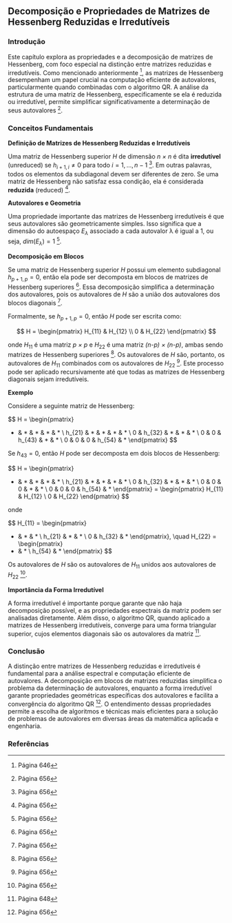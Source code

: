 ## Decomposição e Propriedades de Matrizes de Hessenberg Reduzidas e Irredutíveis

### Introdução
Este capítulo explora as propriedades e a decomposição de matrizes de Hessenberg, com foco especial na distinção entre matrizes reduzidas e irredutíveis. Como mencionado anteriormente [^646], as matrizes de Hessenberg desempenham um papel crucial na computação eficiente de autovalores, particularmente quando combinadas com o algoritmo QR. A análise da estrutura de uma matriz de Hessenberg, especificamente se ela é reduzida ou irredutível, permite simplificar significativamente a determinação de seus autovalores [^656].

### Conceitos Fundamentais

**Definição de Matrizes de Hessenberg Reduzidas e Irredutíveis**

Uma matriz de Hessenberg superior *H* de dimensão *n × n* é dita **irredutível** (unreduced) se $h_{i+1,i} ≠ 0$ para todo $i = 1, ..., n - 1$ [^656]. Em outras palavras, todos os elementos da subdiagonal devem ser diferentes de zero. Se uma matriz de Hessenberg não satisfaz essa condição, ela é considerada **reduzida** (reduced) [^656].

**Autovalores e Geometria**

Uma propriedade importante das matrizes de Hessenberg irredutíveis é que seus autovalores são geometricamente simples. Isso significa que a dimensão do autoespaço $E_λ$ associado a cada autovalor λ é igual a 1, ou seja, $dim(E_λ) = 1$ [^656].

**Decomposição em Blocos**

Se uma matriz de Hessenberg superior *H* possui um elemento subdiagonal $h_{p+1,p} = 0$, então ela pode ser decomposta em blocos de matrizes de Hessenberg superiores [^656]. Essa decomposição simplifica a determinação dos autovalores, pois os autovalores de *H* são a união dos autovalores dos blocos diagonais [^656].

Formalmente, se $h_{p+1,p} = 0$, então *H* pode ser escrita como:

$$
H = \begin{pmatrix}
H_{11} & H_{12} \\
0 & H_{22}
\end{pmatrix}
$$

onde $H_{11}$ é uma matriz *p × p* e $H_{22}$ é uma matriz *(n-p) × (n-p)*, ambas sendo matrizes de Hessenberg superiores [^656]. Os autovalores de *H* são, portanto, os autovalores de $H_{11}$ combinados com os autovalores de $H_{22}$ [^656]. Este processo pode ser aplicado recursivamente até que todas as matrizes de Hessenberg diagonais sejam irredutíveis.

**Exemplo**

Considere a seguinte matriz de Hessenberg:

$$
H = \begin{pmatrix}
* & * & * & * & * \\
h_{21} & * & * & * & * \\
0 & h_{32} & * & * & * \\
0 & 0 & h_{43} & * & * \\
0 & 0 & 0 & h_{54} & *
\end{pmatrix}
$$

Se $h_{43} = 0$, então *H* pode ser decomposta em dois blocos de Hessenberg:

$$
H = \begin{pmatrix}
* & * & * & * & * \\
h_{21} & * & * & * & * \\
0 & h_{32} & * & * & * \\
0 & 0 & 0 & * & * \\
0 & 0 & 0 & h_{54} & *
\end{pmatrix} = \begin{pmatrix}
H_{11} & H_{12} \\
0 & H_{22}
\end{pmatrix}
$$

onde

$$
H_{11} = \begin{pmatrix}
* & * & * \\
h_{21} & * & * \\
0 & h_{32} & *
\end{pmatrix}, \quad
H_{22} = \begin{pmatrix}
* & * \\
h_{54} & *
\end{pmatrix}
$$

Os autovalores de *H* são os autovalores de $H_{11}$ unidos aos autovalores de $H_{22}$ [^656].

**Importância da Forma Irredutível**

A forma irredutível é importante porque garante que não haja decomposição possível, e as propriedades espectrais da matriz podem ser analisadas diretamente. Além disso, o algoritmo QR, quando aplicado a matrizes de Hessenberg irredutíveis, converge para uma forma triangular superior, cujos elementos diagonais são os autovalores da matriz [^648].

### Conclusão

A distinção entre matrizes de Hessenberg reduzidas e irredutíveis é fundamental para a análise espectral e computação eficiente de autovalores. A decomposição em blocos de matrizes reduzidas simplifica o problema da determinação de autovalores, enquanto a forma irredutível garante propriedades geométricas específicas dos autovalores e facilita a convergência do algoritmo QR [^656]. O entendimento dessas propriedades permite a escolha de algoritmos e técnicas mais eficientes para a solução de problemas de autovalores em diversas áreas da matemática aplicada e engenharia.

### Referências
[^646]: Página 646
[^656]: Página 656
[^648]: Página 648
<!-- END -->